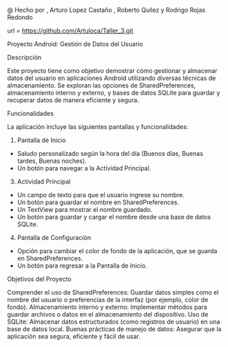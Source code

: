 @ Hecho por  , Arturo Lopez Castaño , Roberto Quilez y Rodrigo Rojas Redondo

url = https://github.com/Artuloca/Taller_3.git


Proyecto Android: Gestión de Datos del Usuario

Descripción

Este proyecto tiene como objetivo demostrar cómo gestionar y almacenar datos del usuario en aplicaciones Android utilizando diversas técnicas de almacenamiento. Se exploran las opciones de SharedPreferences, almacenamiento interno y externo, y bases de datos SQLite para guardar y recuperar datos de manera eficiente y segura.

Funcionalidades

La aplicación incluye las siguientes pantallas y funcionalidades:

1. Pantalla de Inicio
   
- Saludo personalizado según la hora del día (Buenos días, Buenas tardes, Buenas noches).
- Un botón para navegar a la Actividad Principal.
3. Actividad Principal
  
- Un campo de texto para que el usuario ingrese su nombre.
- Un botón para guardar el nombre en SharedPreferences.
- Un TextView para mostrar el nombre guardado.
- Un botón para guardar y cargar el nombre desde una base de datos SQLite.
4. Pantalla de Configuración
  
- Opción para cambiar el color de fondo de la aplicación, que se guarda en SharedPreferences.
- Un botón para regresar a la Pantalla de Inicio.
  
Objetivos del Proyecto

Comprender el uso de SharedPreferences: Guardar datos simples como el nombre del usuario o preferencias de la interfaz (por ejemplo, color de fondo).
Almacenamiento interno y externo: Implementar métodos para guardar archivos o datos en el almacenamiento del dispositivo.
Uso de SQLite: Almacenar datos estructurados (como registros de usuario) en una base de datos local.
Buenas prácticas de manejo de datos: Asegurar que la aplicación sea segura, eficiente y fácil de usar.
